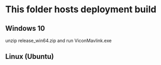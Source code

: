 # This folder hosts deployment build

## Windows 10
unzip release_win64.zip and run ViconMavlink.exe

## Linux (Ubuntu)

